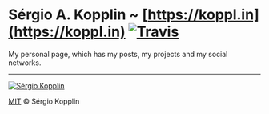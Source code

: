 # Sérgio A. Kopplin ~ [https://koppl.in](https://koppl.in) [![Travis](https://img.shields.io/travis/sergiokopplin/sergiokopplin.github.io.svg)](https://travis-ci.org/sergiokopplin/sergiokopplin.github.io)

My personal page, which has my posts, my projects and my social networks.

---

[![Sérgio Kopplin](https://avatars.githubusercontent.com/u/2743180?s=130)](http://koppl.in)

[MIT](http://kopplin.mit-license.org/) © Sérgio Kopplin
